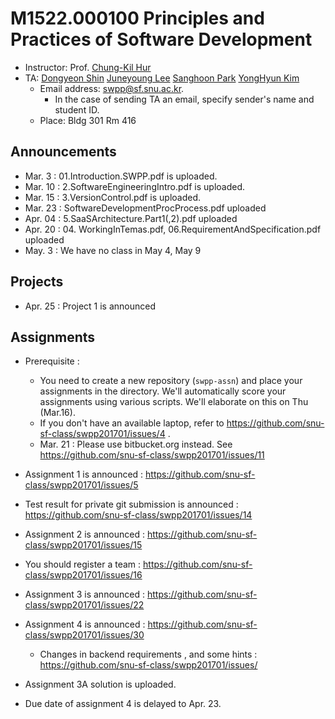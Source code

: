 
# M1522.000100 Principles and Practices of Software Development

- Instructor: Prof. [Chung-Kil Hur](http://sf.snu.ac.kr/gil.hur)
- TA: [Dongyeon Shin](http://sf.snu.ac.kr/yonghyun-kim/) [Juneyoung Lee](http://sf.snu.ac.kr/juneyoung.lee) [Sanghoon Park](http://sf.snu.ac.kr/sanghoon.park/) [YongHyun Kim](http://sf.snu.ac.kr/yonghyun-kim/)
    + Email address: [swpp@sf.snu.ac.kr](mailto:swpp@sf.snu.ac.kr).
        * In the case of sending TA an email, specify sender's name and student ID.
    + Place: Bldg 301 Rm 416

## Announcements

- Mar. 3 : 01.Introduction.SWPP.pdf is uploaded.
- Mar. 10 : 2.SoftwareEngineeringIntro.pdf is uploaded.
- Mar. 15 : 3.VersionControl.pdf is uploaded.
- Mar. 23 : SoftwareDevelopmentProcProcess.pdf uploaded
- Apr. 04 : 5.SaaSArchitecture.Part1(,2).pdf uploaded
- Apr. 20 : 04. WorkingInTemas.pdf, 06.RequirementAndSpecification.pdf uploaded
- May. 3 : We have no class in May 4, May 9

## Projects

- Apr. 25 : Project 1 is announced

## Assignments

- Prerequisite : 
    + You need to create a new repository (`swpp-assn`) and place your assignments in the directory. We'll automatically score your assignments using various scripts. We'll elaborate on this on Thu (Mar.16).
    + If you don't have an available laptop, refer to https://github.com/snu-sf-class/swpp201701/issues/4 .
    + Mar. 21 : Please use bitbucket.org instead. See https://github.com/snu-sf-class/swpp201701/issues/11

- Assignment 1 is announced : https://github.com/snu-sf-class/swpp201701/issues/5
- Test result for private git submission is announced : https://github.com/snu-sf-class/swpp201701/issues/14
- Assignment 2 is announced : https://github.com/snu-sf-class/swpp201701/issues/15
- You should register a team : https://github.com/snu-sf-class/swpp201701/issues/16
- Assignment 3 is announced : https://github.com/snu-sf-class/swpp201701/issues/22
- Assignment 4 is announced : https://github.com/snu-sf-class/swpp201701/issues/30
    + Changes in backend requirements , and some hints : https://github.com/snu-sf-class/swpp201701/issues/
- Assignment 3A solution is uploaded.
- Due date of assignment 4 is delayed to Apr. 23.
